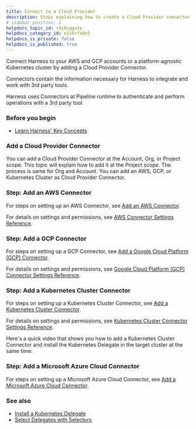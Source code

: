 ```yaml
---
title: Connect to a Cloud Provider
description: Steps explaining how to create a Cloud Provider connector.
# sidebar_position: 2
helpdocs_topic_id: s9j6cggx1p
helpdocs_category_id: o1zhrfo8n5
helpdocs_is_private: false
helpdocs_is_published: true
---
```


Connect Harness to your AWS and GCP accounts or a platform-agnostic Kubernetes cluster by adding a Cloud Provider Connector.

Connectors contain the information necessary for Harness to integrate and work with 3rd party tools.

Harness uses Connectors at Pipeline runtime to authenticate and perform operations with a 3rd party tool.

### Before you begin

* [Learn Harness' Key Concepts](https://ngdocs.harness.io/article/hv2758ro4e-learn-harness-key-concepts)

### Add a Cloud Provider Connector

You can add a Cloud Provider Connector at the Account, Org, or Project scope. This topic will explain how to add it at the Project scope. The process is same for Org and Account. You can add an AWS, GCP, or Kubernetes Cluster as Cloud Provider Connector.

### Step: Add an AWS Connector

For steps on setting up an AWS Connector, see [Add an AWS Connector](add-aws-connector.md).

For details on settings and permissions, see [AWS Connector Settings Reference](ref-cloud-providers/aws-connector-settings-reference.md).

### Step: Add a GCP Connector

For steps on setting up a GCP Connector, see [Add a Google Cloud Platform (GCP) Connector](connect-to-google-cloud-platform-gcp.md).

For details on settings and permissions, see [Google Cloud Platform (GCP) Connector Settings Reference](ref-cloud-providers/gcs-connector-settings-reference.md).

### Step: Add a Kubernetes Cluster Connector

For steps on setting up a Kubernetes Cluster Connector, see [Add a Kubernetes Cluster Connector](add-a-kubernetes-cluster-connector.md).

For details on settings and permissions, see [Kubernetes Cluster Connector Settings Reference](ref-cloud-providers/kubernetes-cluster-connector-settings-reference.md).

Here's a quick video that shows you how to add a Kubernetes Cluster Connector and install the Kubernetes Delegate in the target cluster at the same time:

### Step: Add a Microsoft Azure Cloud Connector

For steps on setting up a Microsoft Azure Cloud Connector, see [Add a Microsoft Azure Cloud Connector](add-a-microsoft-azure-connector.md).

### See also

* [Install a Kubernetes Delegate](../2_Delegates/delegate-guide/install-a-kubernetes-delegate.md)
* [Select Delegates with Selectors](../2_Delegates/delegate-guide/select-delegates-with-selectors.md)

